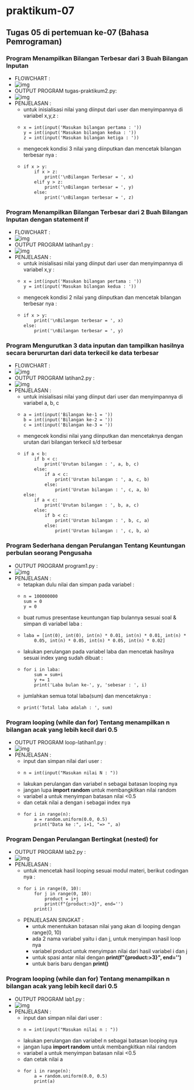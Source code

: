 # praktikum-07
## Tugas 05  di pertemuan ke-07 (Bahasa Pemrograman)

### Program Menampilkan Bilangan Terbesar dari 3 Buah Bilangan Inputan
* FLOWCHART :
* ![img](https://github.com/raissaputra/praktikum-07/blob/main/screenshot/tiga.jpg)
* OUTPUT PROGRAM tugas-praktikum2.py:
* ![img](https://github.com/raissaputra/praktikum-07/blob/main/screenshot/bil-terbesar.png)
* PENJELASAN :
  * untuk inisialisasi nilai yang diinput dari user dan menyimpannya di variabel x,y,z :
  * ```
    x = int(input('Masukan bilangan pertama : '))
    y = int(input('Masukan bilangan kedua : '))
    z = int(input('Masukan bilangan ketiga : '))
    ```
  * mengecek kondisi 3 nilai yang diinputkan dan mencetak bilangan terbesar nya :
  * ```
    if x > y:
        if x > z:
            print('\nBilangan Terbesar = ', x)
        elif y > z:
            print('\nBilangan terbesar = ', y)
        else:
            print('\nBilangan terbesar = ', z)
    ```

### Program Menampilkan Bilangan Terbesar dari 2 Buah Bilangan Inputan dengan statement if
* FLOWCHART :
* ![img](https://github.com/raissaputra/praktikum-07/blob/main/screenshot/dua.jpg)
* OUTPUT PROGRAM latihan1.py :
* ![img](https://github.com/raissaputra/praktikum-07/blob/main/screenshot/2bilbesar.png)
* PENJELASAN :
  * untuk inisialisasi nilai yang diinput dari user dan menyimpannya di variabel x,y :
  * ```
    x = int(input('Masukan bilangan pertama : '))
    y = int(input('Masukan bilangan kedua : '))
    ```
  * mengecek kondisi 2 nilai yang diinputkan dan mencetak bilangan terbesar nya :
  * ```
    if x > y:
        print('\nBilangan terbesar = ', x)
    else:
        print('\nBilangan terbesar = ', y)
    ```

### Program Mengurutkan 3 data inputan dan tampilkan hasilnya secara berururtan dari data terkecil ke data terbesar
* FLOWCHART :
* ![img](https://github.com/raissaputra/praktikum-07/blob/main/screenshot/satu.jpg)
* OUTPUT PROGRAM latihan2.py :
* ![img](https://github.com/raissaputra/praktikum-07/blob/main/screenshot/urut-data.png)
* PENJELASAN :
  * untuk inisialisasi nilai yang diinput dari user dan menyimpannya di variabel a, b, c 
  * ```
    a = int(input('Bilangan ke-1 = '))
    b = int(input('Bilangan ke-2 = '))
    c = int(input('Bilangan ke-3 = '))
    ```
  * mengecek kondisi nilai yang diinputkan dan mencetaknya dengan urutan dari bilangan terkecil s/d terbesar
  * ```
    if a < b:
        if b < c:
            print('Urutan bilangan : ', a, b, c)
        else:
            if a < c:
                print('Urutan bilangan : ', a, c, b)
            else:
                print('Urutan bilangan : ', c, a, b)
    else:
        if a < c:
            print('Urutan bilangan : ', b, a, c)
        else:
            if b < c:
                print('Urutan bilangan : ', b, c, a)
            else:
                print('Urutan bilangan : ', c, b, a)
    ```

### Program Sederhana dengan Perulangan Tentang Keuntungan perbulan seorang Pengusaha
* OUTPUT PROGRAM program1.py :
* ![img](https://github.com/raissaputra/praktikum-07/blob/main/screenshot/laba.png)
* PENJELASAN :
  * tetapkan dulu nilai dan simpan pada variabel :
  * ```
    n = 100000000
    sum = 0
    y = 0
    ```
  * buat rumus presentase keuntungan tiap bulannya sesuai soal & simpan di variabel laba :
  * ```
    laba = [int(0), int(0), int(n) * 0.01, int(n) * 0.01, int(n) *
        0.05, int(n) * 0.05, int(n) * 0.05, int(n) * 0.02]
    ```
  * lakukan perulangan pada variabel laba dan mencetak hasilnya sesuai index yang sudah dibuat :
  * ```
    for i in laba:
        sum = sum+i
        y += 1
        print('Laba bulan ke-', y, 'sebesar : ', i)
    ```
  * jumlahkan semua total laba(sum) dan mencetaknya :
  * ```
    print('Total laba adalah : ', sum)

    ```
### Program looping (while dan for) Tentang menampilkan n bilangan acak yang lebih kecil dari 0.5
* OUTPUT PROGRAM loop-latihan1.py :
* ![img](https://github.com/raissaputra/praktikum-07/blob/main/screenshot/random.png)
* PENJELASAN :
  * input dan simpan nilai dari user : 
  * ```
    n = int(input("Masukan nilai N : "))
    ```
  * lakukan perulangan dan variabel n sebagai batasan looping nya
  * jangan lupa **import random** untuk membangkitkan nilai random
  * variabel a untuk menyimpan batasan nilai <0.5
  * dan cetak nilai a dengan i sebagai index nya
  * ```
    for i in range(n):
        a = random.uniform(0.0, 0.5)
        print("Data ke :", i+1, "=> ", a)
    ```
  
### Program Dengan Perulangan Bertingkat (nested) for
* OUTPUT PROGRAM lab2.py :
* ![img](https://github.com/raissaputra/praktikum-07/blob/main/screenshot/looping.png)
* PENJELASAN :
  * untuk mencetak hasil looping sesuai modul materi, berikut codingan nya :
  * ```
    for i in range(0, 10):
        for j in range(0, 10):
            product = i+j
            print(f"{product:>3}", end='')
        print()
    ```
  * PENJELASAN SINGKAT :
    * untuk menentukan batasan nilai yang akan di looping dengan range(0, 10)
    * ada 2 nama variabel yaitu i dan j, untuk menyimpan hasil loop nya
    * variabel product untuk menyimpan nilai dari hasil variabel i dan j
    * untuk spasi antar nilai dengan **print(f"{product:>3}", end='')**
    * untuk baris baru dengan **print()**
  
### Program looping (while dan for) Tentang menampilkan n bilangan acak yang lebih kecil dari 0.5
* OUTPUT PROGRAM lab1.py :
* ![img](https://github.com/raissaputra/praktikum-07/blob/main/screenshot/random2.png)
* PENJELASAN :
  * input dan simpan nilai dari user : 
  * ```
    n = int(input("Masukan nilai n : "))
    ```
  * lakukan perulangan dan variabel n sebagai batasan looping nya
  * jangan lupa **import random** untuk membangkitkan nilai random
  * variabel a untuk menyimpan batasan nilai <0.5
  * dan cetak nilai a 
  * ```
    for i in range(n):
        a = random.uniform(0.0, 0.5)
        print(a)
    ```
  




